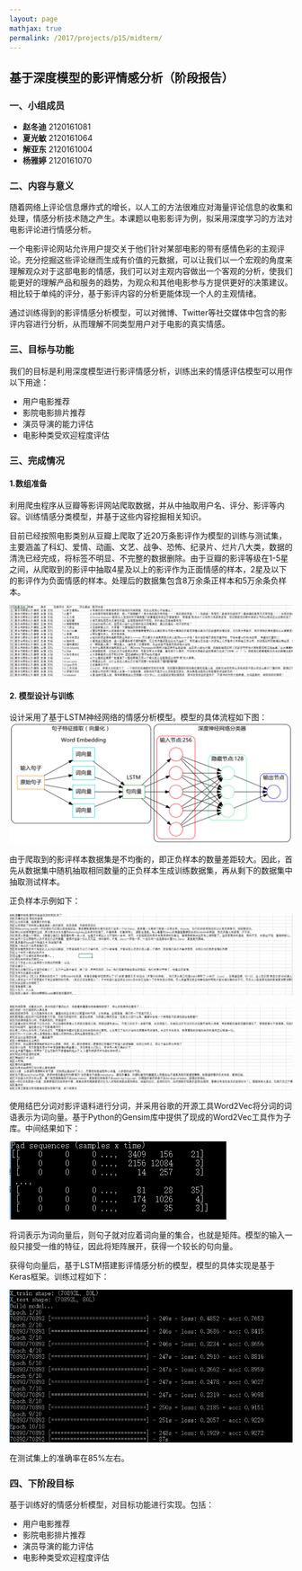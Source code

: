 ```yaml
---
layout: page
mathjax: true
permalink: /2017/projects/p15/midterm/
---
```


## 基于深度模型的影评情感分析（阶段报告）

### 一、小组成员

- **赵冬迪** 2120161081
- **夏光敏** 2120161064
- **解亚东**  2120161004
- **杨雅婷**  2120161070


### 二、内容与意义

随着网络上评论信息爆炸式的增长，以人工的方法很难应对海量评论信息的收集和处理，情感分析技术随之产生。本课题以电影影评为例，拟采用深度学习的方法对电影评论进行情感分析。

一个电影评论网站允许用户提交关于他们针对某部电影的带有感情色彩的主观评论。充分挖掘这些评论继而生成有价值的元数据，可以让我们以一个宏观的角度来理解观众对于这部电影的情感，我们可以对主观内容做出一个客观的分析，使我们能更好的理解产品和服务的趋势，为观众和其他电影参与方提供更好的决策建议。相比较于单纯的评分，基于影评内容的分析更能体现一个人的主观情绪。

通过训练得到的影评情感分析模型，可以对微博、Twitter等社交媒体中包含的影评内容进行分析，从而理解不同类型用户对于电影的真实情感。


### 三、目标与功能

我们的目标是利用深度模型进行影评情感分析，训练出来的情感评估模型可以用作以下用途：

- 用户电影推荐
- 影院电影排片推荐
- 演员导演的能力评估
- 电影种类受欢迎程度评估

### 三、完成情况

#### 1.数组准备
利用爬虫程序从豆瓣等影评网站爬取数据，并从中抽取用户名、评分、影评等内容。训练情感分类模型，并基于这些内容挖掘相关知识。

目前已经按照电影类别从豆瓣上爬取了近20万条影评作为模型的训练与测试集，主要涵盖了科幻、爱情、动画、文艺、战争、恐怖、纪录片、烂片八大类，数据的清洗已经完成，将标签不明显、不完整的数据删除。由于豆瓣的影评等级在1-5星之间，从爬取到的影评中抽取4星及以上的影评作为正面情感的样本，2星及以下的影评作为负面情感的样本。处理后的数据集包含8万余条正样本和5万余条负样本。

![](https://github.com/y-yating/image/raw/master/image-class-DM/data.png)

#### 2.	模型设计与训练
设计采用了基于LSTM神经网络的情感分析模型。模型的具体流程如下图：
![](https://github.com/y-yating/image/raw/master/image-class-DM/arch.png)

由于爬取到的影评样本数据集是不均衡的，即正负样本的数量差距较大。因此，首先从数据集中随机抽取相同数量的正负样本生成训练数据集，再从剩下的数据集中抽取测试样本。

正负样本示例如下：

![](https://github.com/y-yating/image/raw/master/image-class-DM/positive.png)

![](https://github.com/y-yating/image/raw/master/image-class-DM/negetive.png)

使用结巴分词对影评语料进行分词，并采用谷歌的开源工具Word2Vec将分词的词语表示为词向量。基于Python的Gensim库中提供了现成的Word2Vec工具作为子库。中间结果如下：

![](https://github.com/y-yating/image/raw/master/image-class-DM/mid-result.png)

将词表示为词向量后，则句子就对应着词向量的集合，也就是矩阵。模型的输入一般只接受一维的特征，因此将矩阵展开，获得一个较长的句向量。

获得句向量后，基于LSTM搭建影评情感分析的模型，模型的具体实现是基于Keras框架。训练过程如下：

![](https://github.com/y-yating/image/raw/master/image-class-DM/training.png)

在测试集上的准确率在85%左右。

### 四、下阶段目标

基于训练好的情感分析模型，对目标功能进行实现。包括：

- 用户电影推荐
- 影院电影排片推荐
- 演员导演的能力评估
- 电影种类受欢迎程度评估
